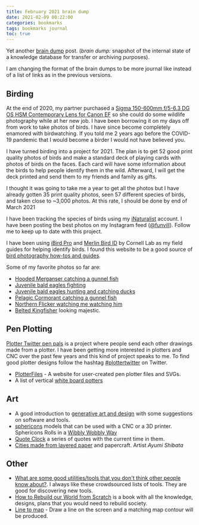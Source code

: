 ```yaml
---
title: February 2021 brain dump 
date: 2021-02-09 00:22:00
categories: bookmarks
tags: bookmarks journal
toc: true
---
```

Yet another [brain dump](https://en.wikipedia.org/wiki/Brain_dump) post. (*brain dump:* snapshot of the internal state of a knowledge database for transfer or archiving purposes).

I am changing the format of the brain dumps to be more journal like instead of a list of links as in the previous versions.

## Birding

At the end of 2020, my partner purchased a [Sigma 150-600mm f/5-6.3 DG OS HSM Contemporary Lens for Canon EF](https://www.bhphotovideo.com/c/product/1082154-REG/sigma_150_600mm_f_5_6_3_dg_os.html) so she could do some wildlife photography while at her new job. I have been borrowing it on my days off from work to take photos of birds. I have since become completely enamored with birdwatching. If you told me 2 years ago before the COVID-19 pandemic that I would become a birder I would not have believed you.

I have turned birding into a project for 2021. The plan is to get 52 good print quality photos of birds and make a standard deck of playing cards with photos of birds on the faces. Each card will have some information about the birds to help people identify them in the wild. Afterward, I will get the deck printed and send them to my friends and family as gifts.

I thought it was going to take me a year to get all the photos but I have already gotten 35 print quality photos, seen 57 different species of birds, and taken close to ~3,000 photos. At this rate, I should be done by end of March 2021

I have been tracking the species of birds using my [iNaturalist](https://www.inaturalist.org/observations?place_id=any&user_id=funvill&verifiable=any) account. I have been posting the best photos on my Instagram feed ([@funvill](https://www.instagram.com/funvill/)). Follow me to keep up to date with this project.

I have been using [iBird Pro](https://play.google.com/store/apps/details?id=com.whatbird.pro&hl=en_US&gl=US) and [Merlin Bird ID](https://play.google.com/store/apps/details?id=com.labs.merlinbirdid.app&hl=en_US&gl=US) by Cornell Lab as my field guides for helping identify birds. I found this website to be a good source of [bird photography how-tos and guides](https://www.audubon.org/photography/how-tos).

Some of my favorite photos so far are:
- [Hooded Merganser catching a gunnel fish](https://www.inaturalist.org/observations/69287113)
- [Juvenile bald eagles fighting](https://www.inaturalist.org/observations/69241646)
- [Juvenile bald eagles hunting and catching ducks](https://www.inaturalist.org/observations/69241645)
- [Pelagic Cormorant catching a gunnel fish](https://www.inaturalist.org/observations/69029307)
- [Northern Flicker watching me watching him](https://www.inaturalist.org/observations/69030257)
- [Belted Kingfisher](https://www.inaturalist.org/observations/68526939) looking majestic.

## Pen Plotting
[Plotter Twitter pen pals](https://twitter.com/BoldMachines/status/1354191730640379907) is a project where people send each other drawings made from a plotter. I have been getting more interested in plotters and CNC over the past few years and this kind of project speaks to me. To find good plotter designs follow the hashtag [#plottertwitter](https://twitter.com/hashtag/plottertwitter) on Twitter.

- [PlotterFiles](https://plotterfiles.com/?s=03) - A website for user-created pen plotter files and SVGs.
- A list of vertical [white board potters](https://twitter.com/witnessmenow/status/1297470233574346752)

## Art

- A good introduction to [generative art and design](https://aiartists.org/generative-art-design) with some suggestions on software and tools.
- [sphericons](https://github.com/abw/sphericons) models that can be used with a CNC or a 3D printer.  Sphericons Rolls in a [Wibbly Wobbly Way](https://www.youtube.com/watch?v=SpkDs6oRw_I)
- [Quote Clock](https://literature-clock.glitch.me/) a series of quotes with the current time in them.
- [Cities made from layered paper](https://mymodernmet.com/ayumi-shibata-paper-art/) and papercraft. Artist *Ayumi Shibata*

## Other

- [What are some good utilities/tools that you don't think other people know about?](https://twitter.com/SwiftOnSecurity/status/1312866698941300738). I always like these crowdsourced lists of tools. They are good for discovering new tools.
- [How to Rebuild our World from Scratch](http://the-knowledge.org/en-gb/the-book/) is a book with all the knowledge, designs, plans that you would need to rebuild society.
- [Line to map](https://lines.chromeexperiments.com/) - Draw a line on the screen and a matching map contour will be produced.
